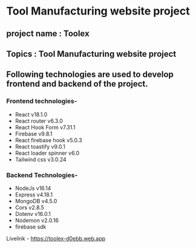 # Tool Manufacturing website project

## project name : Toolex

## Topics : Tool Manufacturing website project

## Following technologies are used to develop frontend and backend of the project.

### Frontend technologies-

-   React v18.1.0
-   React router v6.3.0
-   React Hook Form v7.31.1
-   Firebase v9.8.1
-   React firebase hook v5.0.3
-   React toastify v9.0.1
-   React loader spinner v6.0
-   Tailwind css v3.0.24

### Backend Technologies-

-   NodeJs v16.14
-   Express v4.18.1
-   MongoDB v4.5.0
-   Cors v2.8.5
-   Dotenv v16.0.1
-   Nodemon v2.0.16
-   firebase sdk

Livelink - https://toolex-d0ebb.web.app
